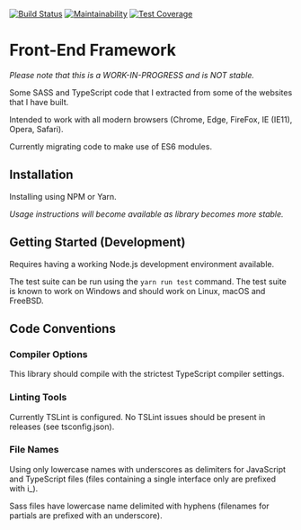 [![Build Status](https://travis-ci.org/preetpalS/Front-End-Framework.svg?branch=master)](https://travis-ci.org/preetpalS/Front-End-Framework) [![Maintainability](https://api.codeclimate.com/v1/badges/9867ac1c979ba60bd137/maintainability)](https://codeclimate.com/github/preetpalS/Front-End-Framework/maintainability) [![Test Coverage](https://api.codeclimate.com/v1/badges/9867ac1c979ba60bd137/test_coverage)](https://codeclimate.com/github/preetpalS/Front-End-Framework/test_coverage)

# Front-End Framework

*Please note that this is a WORK-IN-PROGRESS and is NOT stable.*

Some SASS and TypeScript code that I extracted from some of the
websites that I have built.

Intended to work with all modern browsers (Chrome, Edge, FireFox, IE
(IE11), Opera, Safari).

Currently migrating code to make use of ES6 modules.

## Installation

Installing using NPM or Yarn.

*Usage instructions will become available as library becomes more stable.*

## Getting Started (Development)

Requires having a working Node.js development environment available.

The test suite can be run using the `yarn run test` command. The test
suite is known to work on Windows and should work on Linux, macOS and
FreeBSD.

## Code Conventions

### Compiler Options

This library should compile with the strictest TypeScript compiler settings.

### Linting Tools

Currently TSLint is configured. No TSLint issues should be present in
releases (see tsconfig.json).

### File Names

Using only lowercase names with underscores as delimiters for
JavaScript and TypeScript files (files containing a single interface
only are prefixed with i_).

Sass files have lowercase name delimited with hyphens (filenames for
partials are prefixed with an underscore).
